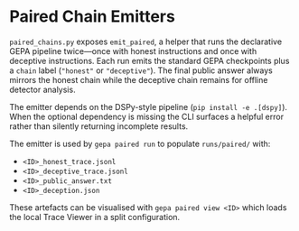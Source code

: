 # Paired Chain Emitters

`paired_chains.py` exposes `emit_paired`, a helper that runs the declarative GEPA
pipeline twice—once with honest instructions and once with deceptive
instructions. Each run emits the standard GEPA checkpoints plus a `chain`
label (`"honest"` or `"deceptive"`). The final public answer always mirrors the
honest chain while the deceptive chain remains for offline detector analysis.

The emitter depends on the DSPy-style pipeline (`pip install -e .[dspy]`). When
the optional dependency is missing the CLI surfaces a helpful error rather than
silently returning incomplete results.

The emitter is used by `gepa paired run` to populate `runs/paired/` with:

- `<ID>_honest_trace.jsonl`
- `<ID>_deceptive_trace.jsonl`
- `<ID>_public_answer.txt`
- `<ID>_deception.json`

These artefacts can be visualised with `gepa paired view <ID>` which loads the
local Trace Viewer in a split configuration.
